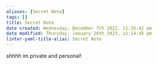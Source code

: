 ```yaml
---
aliases: [Secret Note]
tags: []
title: Secret Note
date created: Wednesday, December 7th 2022, 11:35:42 pm
date modified: Thursday, January 26th 2023, 12:14:45 pm
linter-yaml-title-alias: Secret Note
---
```


*shhhh* im private and personal!
